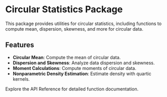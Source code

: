 # Circular Statistics Package

This package provides utilities for circular statistics, including functions to compute mean, dispersion, skewness, and more for circular data.

## Features

-   **Circular Mean**: Compute the mean of circular data.
-   **Dispersion and Skewness**: Analyze data dispersion and skewness.
-   **Moment Calculations**: Compute moments of circular data.
-   **Nonparametric Density Estimation**: Estimate density with quartic kernels.

Explore the API Reference for detailed function documentation.
